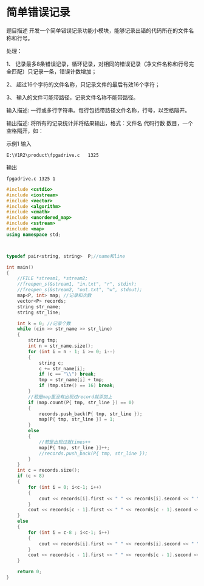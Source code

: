 # 简单错误记录

题目描述
开发一个简单错误记录功能小模块，能够记录出错的代码所在的文件名称和行号。

 

处理： 

 

1、 记录最多8条错误记录，循环记录，对相同的错误记录（净文件名称和行号完全匹配）只记录一条，错误计数增加；

 

2、 超过16个字符的文件名称，只记录文件的最后有效16个字符；

 

3、 输入的文件可能带路径，记录文件名称不能带路径。


输入描述:
一行或多行字符串。每行包括带路径文件名称，行号，以空格隔开。

输出描述:
将所有的记录统计并将结果输出，格式：文件名 代码行数 数目，一个空格隔开，如：

示例1
输入
```
E:\V1R2\product\fpgadrive.c   1325
```
输出
```
fpgadrive.c 1325 1
```


```c++
#include <cstdio>
#include <iostream>
#include <vector>
#include <algorithm>
#include <cmath>
#include <unordered_map>
#include <sstream>
#include <map>
using namespace std;



typedef pair<string, string>  P;//name和line

int main()
{
	//FILE *stream1, *stream2;
	//freopen_s(&stream1, "in.txt", "r", stdin);
	//freopen_s(&stream2, "out.txt", "w", stdout);
	map<P, int> map; //记录和次数
	vector<P> records;
	string str_name;
	string str_line;

	int k = 0; //记录个数
	while (cin >> str_name >> str_line)
	{
		string tmp;
		int n = str_name.size();
		for (int i = n - 1; i >= 0; i--)
		{
			string c;
			c += str_name[i];
			if (c == "\\") break;
			tmp = str_name[i] + tmp;
			if (tmp.size() == 16) break;
		}
		//若是map里没有出现过record就添加上
		if (map.count(P{ tmp, str_line }) == 0)
		{
			records.push_back(P{ tmp, str_line });
			map[P{ tmp, str_line }] = 1;
		}
		else
		{
			//若是出现过就times++
			map[P{ tmp, str_line }]++;
			//records.push_back(P{ tmp, str_line });
		}
	}
	int c = records.size();
	if (c < 8)
	{
		for (int i = 0; i<c-1; i++)
		{
			cout << records[i].first << " " << records[i].second << " " << map[records[i]] << endl;
		}
		cout << records[c - 1].first << " " << records[c - 1].second << " " << map[records[c - 1]] << endl;
	}
	else
	{
		for (int i = c-8 ; i<c-1; i++)
		{
			cout << records[i].first << " " << records[i].second << " " << map[records[i]] << endl;
		}
		cout << records[c - 1].first << " " << records[c - 1].second << " " << map[records[c - 1]] << endl;
	}

	return 0;
}
```
